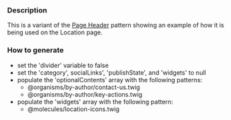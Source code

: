 ### Description
This is a variant of the [Page Header](./?p=organisms-page-header) pattern showing an example of how it is being used on the Location page.

### How to generate
* set the 'divider' variable to false
* set the 'category', socialLinks', 'publishState', and 'widgets' to null
* populate the 'optionalContents' array with the following patterns:
  * @organisms/by-author/contact-us.twig
  * @organisms/by-author/key-actions.twig
* populate the 'widgets' array with the following pattern:
  * @molecules/location-icons.twig
